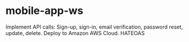 # mobile-app-ws
Implement API calls: Sign-up, sign-in, email verification, password reset, update, delete. Deploy to Amazon AWS Cloud.
HATEOAS

